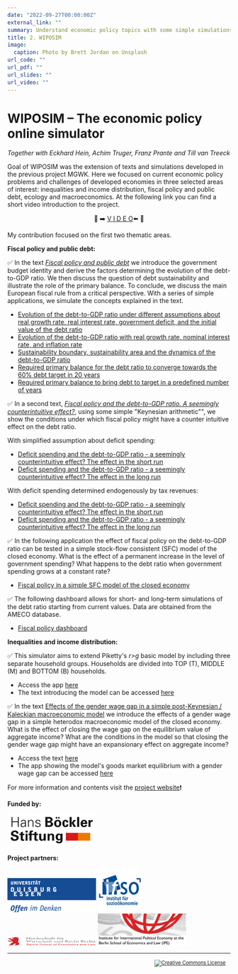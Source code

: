 ```yaml
---
date: "2022-09-27T00:00:00Z"
external_link: ""
summary: Understand economic policy topics with some simple simulations.
title: 2. WIPOSIM
image:
  caption: Photo by Brett Jordan on Unsplash
url_code: ""
url_pdf: ""
url_slides: ""
url_video: ""
---
```


# WIPOSIM – The economic policy online simulator

*Together with Eckhard Hein, Achim Truger, Franz Prante and Till van Treeck*

Goal of WIPOSIM was the extension of texts and simulations developed in the previous project MGWK. Here we focused on current economic policy problems and challenges of developed economies in three selected areas of interest: inequalities and income distribution, fiscal policy and public debt, ecology and macroeconomics. At the following link you can find a short video introduction to the project.

<div align="center">

:movie_camera: :arrow_right: [V I D E O](https://www.youtube.com/watch?v=VrfVZIgQAtg&t=6s):arrow_left: :movie_camera:

</div>

My contribution focused on the first two thematic areas.

**Fiscal policy and public debt:**

:white_check_mark: In the text [*Fiscal policy and public debt*](https://wiposim-fiscalpolicy-course.netlify.app/) we introduce the government budget identity and derive the factors determining the evolution of the debt-to-GDP ratio. We then discuss the question of debt sustainability and illustrate the role of the primary balance. To conclude, we discuss the main European fiscal rule from a critical perspective. With a series of simple applications, we simulate the concepts explained in the text.

* [Evolution of the debt-to-GDP ratio under different assumptions about real growth rate, real interest rate, government deficit, and the initial value of the debt ratio](https://mgwk.shinyapps.io/debt_simulation_shiny_1/)  
* [Evolution of the debt-to-GDP ratio with real growth rate, nominal interest rate, and inflation rate](https://mgwk.shinyapps.io/debt_simulation_inflation/)  
* [Sustainability boundary, sustainability area and the dynamics of the debt-to-GDP ratio](https://mgwk.shinyapps.io/debt_simulation_shiny_sustainability/)   
* [Required primary balance for the debt ratio to converge towards the 60% debt target in 20 years](https://mgwk.shinyapps.io/debt_simulation_primary_balance_4/)
* [Required primary balance to bring debt to target in a predefined number of years](https://mgwk.shinyapps.io/debt_simulation_primary_balance_2/)
      
:white_check_mark: In a second text, [*Fiscal policy and the debt-to-GDP ratio. A seemingly counterintuitive effect?*](https://wiposim-fiscalpolicy-course2.netlify.app/), using some simple "Keynesian arithmetic"", we show the conditions under which fiscal policy might have a counter intuitive effect on the debt ratio.

With simplified assumption about deficit spending:

* [Deficit spending and the debt-to-GDP ratio - a seemingly counterintuitive effect? The effect in the short run](https://mgwk.shinyapps.io/course2_app1/)
* [Deficit spending and the debt-to-GDP ratio - a seemingly counterintuitive effect? The effect in the long run](https://mgwk.shinyapps.io/course2_app2/)

With deficit spending determined endogenously by tax revenues:

* [Deficit spending and the debt-to-GDP ratio - a seemingly counterintuitive effect? The effect in the short run](https://mgwk.shinyapps.io/course2_app3/)
* [Deficit spending and the debt-to-GDP ratio - a seemingly counterintuitive effect? The effect in the long run](https://mgwk.shinyapps.io/course2_app4/)

:white_check_mark: In the following application the effect of fiscal policy on the debt-to-GDP ratio can be tested in a simple stock-flow consistent (SFC) model of the closed economy. What is the effect of a permanent increase in the level of government spending? What happens to the debt ratio when government spending grows at a constant rate?

- [Fiscal policy in a simple SFC model of the closed economy](https://mgwk.shinyapps.io/SIM_model_debt/)

:white_check_mark: The following dashboard allows for short- and long-term simulations of the debt ratio starting from current values. Data are obtained from the AMECO database.

- [Fiscal policy dashboard](https://mgwk.shinyapps.io/dashboard/)

**Inequalities and income distribution:**

:white_check_mark: This simulator aims to extend Piketty's *r>g* basic model by including three separate household groups. Households are divided into TOP (T), MIDDLE (M) and BOTTOM (B) households.
- Access the app [here](https://mgwk.shinyapps.io/distribution_piketty_households/)
- The text introducing the model can be accessed [here](https://www.ifo.de/DocDL/forum1-15-focus4.pdf)
    
:white_check_mark: In the text [Effects of the gender wage gap in a simple post-Keynesian / Kaleckian macroeconomic model](https://wiposim-genderwagegap.netlify.app/) we introduce the effects of a gender wage gap in a simple heterodox macroeconomic model of the closed economy. What is the effect of closing the wage gap on the equilibrium value of aggregate income? What are the conditions in the model so that closing the gender wage gap might have an expansionary effect on aggregate income?
- Access the text [here](https://wiposim-genderwagegap.netlify.app/)
- The app showing the model's goods market equilibrium with a gender wage gap can be accessed  [here](https://mgwk.shinyapps.io/wiposim_gender/)

For more information and contents visit the [project website](https://www.wiposim.de):exclamation:

**Funded by:**

<div class="row">
  <img src="hbs.png" width="200">
</div>

**Project partners:**

<div class="row">
    <img src="ude.png" width="200">
    <img src="ifso.png" width="100">
    <img src="hwr.png" width="200" height="20">
    <img src="ipe.jpg" width="200">
</div>

<hr>

<head>
<style> p.indent{ padding-right: 1em } </style>
</head>
<p style="font-size:80%;text-align:right" class="indent">
<a rel="license" href="http://creativecommons.org/licenses/by-nc-nd/4.0/">
<img alt="Creative Commons License" style="border-width:0" src="https://i.creativecommons.org/l/by-nc-nd/4.0/88x31.png" />
</a>
</p>
